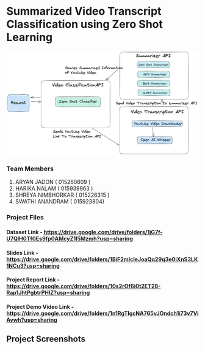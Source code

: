 # Summarized Video Transcript Classification using Zero Shot Learning

![Diagram](https://github.com/aryan-jadon/CMPE-297-Project/blob/main/screenshots/Diagram.png)

### Team Members
1. ARYAN JADON ( 015260609 ) 
2. HARIKA NALAM ( 015939963 ) 
3. SHREYA NIMBHORKAR ( 015226315 ) 
4. SWATHI ANANDRAM ( 015923804)


### Project Files

#### Dataset Link - https://drive.google.com/drive/folders/1jG7f-U7QlH0Tf0Es9fp0AMcyZ1I5Mzmh?usp=sharing

#### Slides Link - https://drive.google.com/drive/folders/1BiF2mIcIeJoaQq29q3e0iXnS3LK1NCu3?usp=sharing

#### Project Report Link - https://drive.google.com/drive/folders/10s2rOf6i0t2ET28-Rap1JhtPgbtrPHlZ?usp=sharing

#### Project Demo Video Link - https://drive.google.com/drive/folders/1n1RgTIgcNA765vJOndch1i73v7ViAvwh?usp=sharing


## Project Screenshots